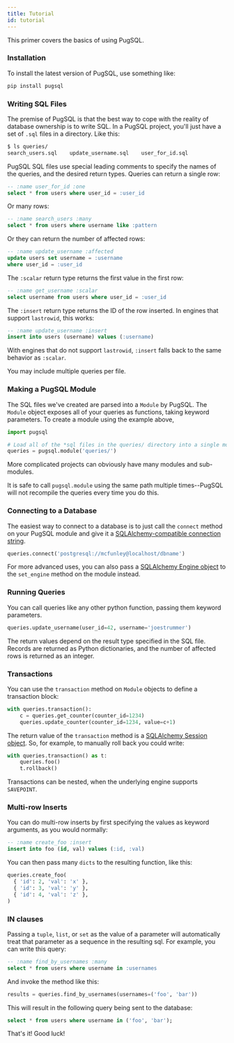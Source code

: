 ```yaml
---
title: Tutorial
id: tutorial
---
```

This primer covers the basics of using PugSQL.

### Installation

To install the latest version of PugSQL, use something like:

```bash
pip install pugsql
```

### Writing SQL Files

The premise of PugSQL is that the best way to cope with the reality of database
ownership is to write SQL. In a PugSQL project, you'll just have a set of `.sql`
files in a directory. Like this:

```bash
$ ls queries/
search_users.sql    update_username.sql    user_for_id.sql
```

PugSQL SQL files use special leading comments to specify the names of the queries,
and the desired return types. Queries can return a single row:

```sql
-- :name user_for_id :one
select * from users where user_id = :user_id
```

Or many rows:

```sql
-- :name search_users :many
select * from users where username like :pattern
```

Or they can return the number of affected rows:

```sql
-- :name update_username :affected
update users set username = :username
where user_id = :user_id
```

The `:scalar` return type returns the first value in the first row:

```sql
-- :name get_username :scalar
select username from users where user_id = :user_id
```

The `:insert` return type returns the ID of the row inserted. In engines that
support `lastrowid`, this works:

```sql
-- :name update_username :insert
insert into users (username) values (:username)
```

With engines that do not support `lastrowid`, `:insert` falls back to the same
behavior as `:scalar`.

You may include multiple queries per file.


### Making a PugSQL Module

The SQL files we've created are parsed into a `Module` by PugSQL. The `Module` object exposes all of your queries as functions, taking keyword parameters. To create a module using the example above,

```python
import pugsql

# Load all of the *sql files in the queries/ directory into a single module.
queries = pugsql.module('queries/')
```

More complicated projects can obviously have many modules and sub-modules.

It is safe to call `pugsql.module` using the same path multiple times--PugSQL will not recompile the queries every time you do this.

### Connecting to a Database

The easiest way to connect to a database is to just call the `connect` method on your PugSQL module and give it a [SQLAlchemy-compatible connection string](https://docs.sqlalchemy.org/en/13/core/engines.html).

```python
queries.connect('postgresql://mcfunley@localhost/dbname')
```

For more advanced uses, you can also pass a [SQLAlchemy Engine object](https://docs.sqlalchemy.org/en/13/core/connections.html#sqlalchemy.engine.Engine) to the `set_engine` method on the module instead.

### Running Queries

You can call queries like any other python function, passing them keyword parameters.

```python
queries.update_username(user_id=42, username='joestrummer')
```

The return values depend on the result type specified in the SQL file. Records are returned as Python dictionaries, and the number of affected rows is returned as an integer.

### Transactions

You can use the `transaction` method on `Module` objects to define a transaction block:

```python
with queries.transaction():
    c = queries.get_counter(counter_id=1234)
    queries.update_counter(counter_id=1234, value=c+1)
```

The return value of the `transaction` method is a [SQLAlchemy Session object](https://docs.sqlalchemy.org/en/13/orm/session.html). So, for example, to manually roll back you could write:

```python
with queries.transaction() as t:
    queries.foo()
    t.rollback()
```

Transactions can be nested, when the underlying engine supports `SAVEPOINT`.

### Multi-row Inserts

You can do multi-row inserts by first specifying the values as keyword arguments,
as you would normally:

```sql
-- :name create_foo :insert
insert into foo (id, val) values (:id, :val)
```

You can then pass many `dicts` to the resulting function, like this:

```python
queries.create_foo(
  { 'id': 2, 'val': 'x' },
  { 'id': 3, 'val': 'y' },
  { 'id': 4, 'val': 'z' },
)
```

### IN clauses
Passing a `tuple`, `list`, or `set` as the value of a parameter will automatically treat
that parameter as a sequence in the resulting sql. For example, you can write
this query:

```sql
-- :name find_by_usernames :many
select * from users where username in :usernames
```

And invoke the method like this:

```python
results = queries.find_by_usernames(usernames=('foo', 'bar'))
```

This will result in the following query being sent to the database:

```sql
select * from users where username in ('foo', 'bar');
```

That's it! Good luck!
